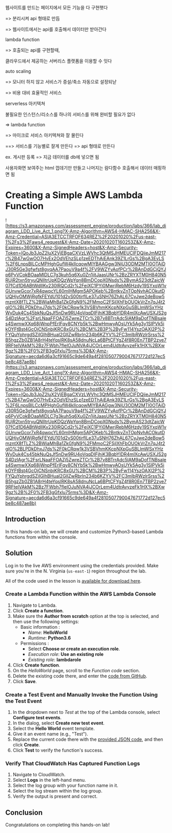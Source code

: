 웹사이트를 만드는 페이지에서 모든 기능을 다 구현햇다



=> 분리시켜 api 형태로 만듬

=> 웹사이트에서는 api를 호출해서 데이터만 받아간다



lambda function

=> 호출되는 api를 구현할때, 

클라우드에서 제공하는 서버리스 플랫폼을 이용할 수 잇다





auto scaling

=> 모니터 하지 않고 서비스가 증설/축소 자동으로 설정되낟

=> 비용 대비 효율적인 서비스



serverless 아키텍쳐

불필요한 인스턴스/리소스를 하나의 서비스를 위해 완비할 필요가 없다

=> lambda function

=> 마이크로 서비스 아키텍쳐와 잘 물린다

==> 서비스를 기능별로 잘게 만든다 => api 형태로 만든다

ex. 게시판 등록 => 지금 데이터를 db에 넣으면 됨

 사용자화면 보여주는 html 껍데기만 만들고 나머지는 람다함수 호출해서 데이터 매핑하면 됨



# Creating a Simple AWS Lambda Function
![https://s3.amazonaws.com/assessment_engine/production/labs/366/lab_diagram_LDD_Live_Act_1.png?X-Amz-Algorithm=AWS4-HMAC-SHA256&X-Amz-Credential=ASIA3ETCCTRFOF634REZ%2F20201020%2Fus-east-1%2Fs3%2Faws4_request&X-Amz-Date=20201020T160253Z&X-Amz-Expires=3600&X-Amz-SignedHeaders=host&X-Amz-Security-Token=IQoJb3JpZ2luX2VjEBgaCXVzLWVhc3QtMSJHMEUCIFDQiieJmM217r%2B47wGwOO7HvEx2OdVEhzSLp1zeEDThAiEAnk39Z1LrGs%2BgA3EvLS%2F6LnpsBILCcMPHghGufW4kIlcqowMIYBAAGgw3NjU3ODM2MTI0OTAiDJ30R5Ge3gfwfst8gyqAA7PaouV9a4f%2FV9WZYvAofPCr%2BAnDdGCjQYJp6PyVCokBOaaMIDLC7g3kuh5q6Xu0Zn1jitJaasUNr%2BzZRYXTM0H840N5RUjR2txn5tryuQNlItrUpKDQzWpYqn8BmDCopX0Nsds%2BymAS23dtZaicW07fCd1D6ABtWdIIKv230lRQCd2r%2FeiXC1PYi0MwrjRebM6Hzdy19SYxqW1vGUnvwGcor7xR4qwpcYL60mlHMgm5APOKeb%2BntkvZnTOpNvhACOkutDUQHjyOMWjRgfkFEYdU101d2vS00tirfILe37uSNH76ZhAL67CyJwe2deBow5mzntX8fTLZ%2BWiaMhBa1ZkGfgN9%2FMmoC2FSjlXhFbOUOkVrZn7qJ4t2glO%2BLPDkDhxJ7ds%2F0kCRqw1k3VSBVhmKKcpNXpGuSBLlmWSxYHzWyDuk4Cs45bkNuQsJf5nDw9RU4oVqqDIFjhiK3BqbYIDR4mlXcAwUSXJS2gS4DzIAgr%2FsrLNaaFFOAZj5ZwreZTCr%2B7v8BTrrAdc5lAM9aDofTNBsales4SwmwXXq68jWnpPfErIFqy8CNYb5k%2BwHmwyAOsUYk5Ag3y1SIPVk5ikOYFtBst4GcOjCNSnbjKRC8xGU%2BCM%2B3P%2ByFw114YszOAXl2P%2FYQuYphrgdSZiIGIhBHuaI2GlIZwRbrln234b6KZYV%2FC3mIbRWzlrSrss%2B5hgzZb0ZB1A8rH4teYqsIRK8sA58dnuNcLa6BPtCFYgZ4f8R0En7TBP2zye79RFteIVAkM%2Bz7FWbh7flelOJuNVA4jJCOrLem4UdtrAvyzeFk1HX%2BXw9gz%2B%2F0%2FB3gGfxlu75rms%3D&X-Amz-Signature=aecda6d6a3cf91665c9de649a4f2810507790047671772d127ec5be8c487ae8b](https://s3.amazonaws.com/assessment_engine/production/labs/366/lab_diagram_LDD_Live_Act_1.png?X-Amz-Algorithm=AWS4-HMAC-SHA256&X-Amz-Credential=ASIA3ETCCTRFOF634REZ%2F20201020%2Fus-east-1%2Fs3%2Faws4_request&X-Amz-Date=20201020T160253Z&X-Amz-Expires=3600&X-Amz-SignedHeaders=host&X-Amz-Security-Token=IQoJb3JpZ2luX2VjEBgaCXVzLWVhc3QtMSJHMEUCIFDQiieJmM217r%2B47wGwOO7HvEx2OdVEhzSLp1zeEDThAiEAnk39Z1LrGs%2BgA3EvLS%2F6LnpsBILCcMPHghGufW4kIlcqowMIYBAAGgw3NjU3ODM2MTI0OTAiDJ30R5Ge3gfwfst8gyqAA7PaouV9a4f%2FV9WZYvAofPCr%2BAnDdGCjQYJp6PyVCokBOaaMIDLC7g3kuh5q6Xu0Zn1jitJaasUNr%2BzZRYXTM0H840N5RUjR2txn5tryuQNlItrUpKDQzWpYqn8BmDCopX0Nsds%2BymAS23dtZaicW07fCd1D6ABtWdIIKv230lRQCd2r%2FeiXC1PYi0MwrjRebM6Hzdy19SYxqW1vGUnvwGcor7xR4qwpcYL60mlHMgm5APOKeb%2BntkvZnTOpNvhACOkutDUQHjyOMWjRgfkFEYdU101d2vS00tirfILe37uSNH76ZhAL67CyJwe2deBow5mzntX8fTLZ%2BWiaMhBa1ZkGfgN9%2FMmoC2FSjlXhFbOUOkVrZn7qJ4t2glO%2BLPDkDhxJ7ds%2F0kCRqw1k3VSBVhmKKcpNXpGuSBLlmWSxYHzWyDuk4Cs45bkNuQsJf5nDw9RU4oVqqDIFjhiK3BqbYIDR4mlXcAwUSXJS2gS4DzIAgr%2FsrLNaaFFOAZj5ZwreZTCr%2B7v8BTrrAdc5lAM9aDofTNBsales4SwmwXXq68jWnpPfErIFqy8CNYb5k%2BwHmwyAOsUYk5Ag3y1SIPVk5ikOYFtBst4GcOjCNSnbjKRC8xGU%2BCM%2B3P%2ByFw114YszOAXl2P%2FYQuYphrgdSZiIGIhBHuaI2GlIZwRbrln234b6KZYV%2FC3mIbRWzlrSrss%2B5hgzZb0ZB1A8rH4teYqsIRK8sA58dnuNcLa6BPtCFYgZ4f8R0En7TBP2zye79RFteIVAkM%2Bz7FWbh7flelOJuNVA4jJCOrLem4UdtrAvyzeFk1HX%2BXw9gz%2B%2F0%2FB3gGfxlu75rms%3D&X-Amz-Signature=aecda6d6a3cf91665c9de649a4f2810507790047671772d127ec5be8c487ae8b)
## Introduction

In this hands-on lab, we will create and customize Python3-based Lambda functions from within the console.

## Solution

Log in to the live AWS environment using the credentials provided. Make sure you're in the N. Virginia (`us-east-1`) region throughout the lab.

All of the code used in the lesson is [available for download here](https://raw.githubusercontent.com/linuxacademy/content-lambda-deep-dive/master/section_2/live_act_1/lambda_function.py).

### Create a Lambda Function within the AWS Lambda Console

1. Navigate to Lambda.
2. Click **Create a function**.
3. Make sure the **Author from scratch** option at the top is selected, and then use the following settings:
   - Basic information :
     - *Name*: **HelloWorld**
     - *Runtime*: **Python3.6**
   - Permissions :
     - Select **Choose or create an execution role**.
     - *Execution role*: **Use an existing role**
     - *Existing role*: **lambdarole**
4. Click **Create function**.
5. On the *HelloWorld* page, scroll to the *Function code* section.
6. Delete the existing code there, and enter the [code from GitHub](https://raw.githubusercontent.com/linuxacademy/content-lambda-deep-dive/master/section_2/live_act_1/lambda_function.py).
7. Click **Save**.

### Create a Test Event and Manually Invoke the Function Using the Test Event

1. In the dropdown next to *Test* at the top of the Lambda console, select **Configure test events**.
2. In the dialog, select **Create new test event**.
3. Select the **Hello World** event template.
4. Give it an event name (e.g., "Test").
5. Replace the current code there with the [provided JSON code](https://raw.githubusercontent.com/linuxacademy/content-lambda-deep-dive/master/section_2/live_act_1/test_event.json), and then click **Create**.
6. Click **Test** to verify the function's success.

### Verify That CloudWatch Has Captured Function Logs

1. Navigate to CloudWatch.
2. Select **Logs** in the left-hand menu.
3. Select the log group with your function name in it.
4. Select the log stream within the log group.
5. Verify the output is present and correct.

## Conclusion

Congratulations on completing this hands-on lab!
